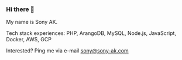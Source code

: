 ### Hi there 👋

My name is Sony AK.

Tech stack experiences: PHP, ArangoDB, MySQL, Node.js, JavaScript, Docker, AWS, GCP

Interested? Ping me via e-mail sony@sony-ak.com
